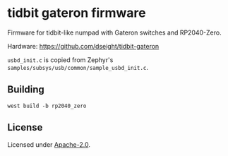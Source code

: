 # tidbit gateron firmware

Firmware for tidbit-like numpad with Gateron switches and RP2040-Zero.

Hardware: https://github.com/dseight/tidbit-gateron

`usbd_init.c` is copied from Zephyr's `samples/subsys/usb/common/sample_usbd_init.c`.

## Building

    west build -b rp2040_zero

## License

Licensed under [Apache-2.0](LICENSE).
